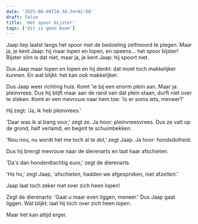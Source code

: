 ```yaml
---
date: '2025-08-09T10:38:34+02:00'
draft: false
title: 'Het spoor bijster'
tags: ['dit is geen boom']
---
```


Jaap liep laatst langs het spoor met de bedoeling zelfmoord te plegen. Maar ja, je kent Jaap: hij maar lopen en lopen, en opeens... het spoor bijster! Bijster slim is dat niet, maar ja, je kent Jaap: hij spoort niet.

Dus Jaap maar lopen en lopen en hij denkt: dat moet toch makkelijker kunnen. En wat blijkt: het kan ook makkelijker. 

Dus Jaap weer richting huis. Komt 'ie bij een enorm plein aan. Maar ja: pleinvrees. Dus hij blijft maar aan de rand van dat plein staan, durft niet over te steken. Komt er een mevrouw naar hem toe: 'Is er soms iets, meneer?'

Hij zegt: 'Ja, ik heb pleinvrees.'

'Daar was ik al bang voor,' zegt ze. Ja hoor: pleinvreesvrees. Dus ze valt op de grond, half verlamd, en begint te schuimbekken.

'Nou nou, nu wordt het me toch al te dol,' zegt Jaap. Ja hoor: hondsdolheid. 

Dus hij brengt mevrouw naar de dierenarts en laat haar afschieten.

'Da's dan honderdtachtig euro,' zegt de dierenarts.

'Ho ho,' zegt Jaap, 'af*schieten*, hadden we afgesproken, niet af*zetten*.' 

Jaap laat toch zeker niet over zich heen lopen!

Zegt de dierenarts: 'Gaat u maar even liggen, meneer.' Dus Jaap gaat liggen. Wat blijkt: laat hij tóch over zich heen lopen.

Maar het kan altijd erger.
